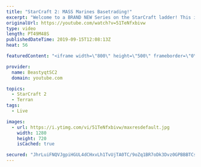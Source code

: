 ```yaml
---
title: "StarCraft 2: MASS Marines Basetrading!"
excerpt: "Welcome to a BRAND NEW Series on the StarCraft ladder! This is the \"Mass Marines to Grandmaster\" challenge, where the only attacking unit that I'm allowed to make is Marines - and that's it! I am allowed to make Medivacs just so that the gaemplay is not too monotonous, but I believe I could even make"
originalUrl: https://youtube.com/watch?v=51TeNfxbivw
type: video
length: PT49M48S
publishedDateTime: 2019-09-15T12:08:13Z
heat: 56

featuredContent: "<iframe width=\"800\" height=\"500\" frameborder=\"0\" src=\"https://www.youtube.com/embed/51TeNfxbivw\" allow=\"accelerometer; autoplay; encrypted-media; gyroscope; picture-in-picture\" allowfullscreen></iframe>"

provider:
  name: BeastyqtSC2
  domain: youtube.com

topics:
  - StarCraft 2
  - Terran
tags:
  - Live

images:
  - url: https://i.ytimg.com/vi/51TeNfxbivw/maxresdefault.jpg
    width: 1280
    height: 720
    isCached: true

secured: "JhrLuiFNQVJgpiHGUL4dCHxvLh1TvUjTA0TC/9oZq1BR7oDk3Dvz0GPBBBTCsXyKpD7+DJxl1PTI5ObzpxW27AmnkKuodmWPAmAu3L9TKiwc6+BADaVDTzseI0YbkvH8anZ1Bo0WYzysB7x4Ih4ayKcRGNPjIF0cRCQnyu+rJVzVNk7K2IEn0wMvStirt6sXnuTuMS0bkRfJpLOsX44vBoHbQkV4jAJgLuMKFgI5o3kz1pWgGqvsuU2p7sG9VF1ls9wNBuAK3xpAGTyn4K0Uz6MI/CuVE/3KEHzUcJkK14vooPsDrP1c//zB2xWVZbhZfq+ryH7qPF5Q3XO5XsYLswN7VtfYOT35WLjen0VGFVyN/Tju6Un7E/188LYkNdtIy/uZVcevjmU8t8SGuVUQWmyC5z0q3153/JKHDapR/Oc=;wN2kjy/wYPLVNtBDz5VJ4g=="
---
```


